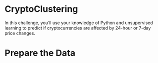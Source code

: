 # CryptoClustering

In this challenge, you’ll use your knowledge of Python and unsupervised learning to predict if cryptocurrencies are affected by 24-hour or 7-day price changes.

# Prepare the Data


